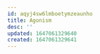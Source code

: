 ```yaml
---
id: aqyj4sw6lmboetymzeaunho
title: Agonism
desc: ''
updated: 1647061329640
created: 1647061329641
---
```


